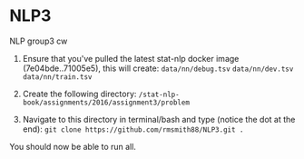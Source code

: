 # NLP3
NLP group3 cw


1. Ensure that you've pulled the latest stat-nlp docker image (7e04bde..71005e5), this will create:
`data/nn/debug.tsv` 
`data/nn/dev.tsv`
`data/nn/train.tsv` 

2. Create the following directory:
`/stat-nlp-book/assignments/2016/assignment3/problem`

3. Navigate to this directory in terminal/bash and type (notice the dot at the end):
`git clone https://github.com/rmsmith88/NLP3.git .` 

You should now be able to run all.


